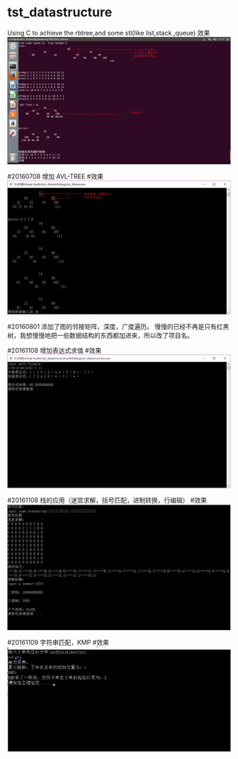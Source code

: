 # tst_datastructure
Using C to achieve the rbtree,and some stl(like list,stack ,queue)
效果
![](/pics/rb-tree_insert_delete.png)

#20160708
增加 AVL-TREE
#效果
![](/pics/avl-tree_insert_delete.png)

#20160801
添加了图的邻接矩阵，深度，广度遍历。
慢慢的已经不再是只有红黑树，我想慢慢地把一些数据结构的东西都加进来，所以改了项目名。


#20161108
增加表达式求值
#效果
![](/pics/calc_formula.png)

#20161108
栈的应用（迷宫求解，括号匹配，进制转换，行编辑）
#效果
![](/pics/stack_app2.png)

#20161109
字符串匹配，KMP
#效果
![](/pics/KMP.png)

